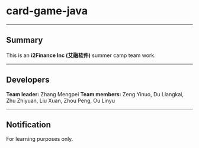 # card-game-java
***
## Summary
This is an **i2Finance Inc (艾融软件)** summer camp team work.
***
## Developers
**Team leader:** Zhang Mengpei
**Team members:** Zeng Yinuo, Du Liangkai, Zhu Zhiyuan, Liu Xuan, Zhou Peng, Ou Linyu
***
## Notification
For learning purposes only.
